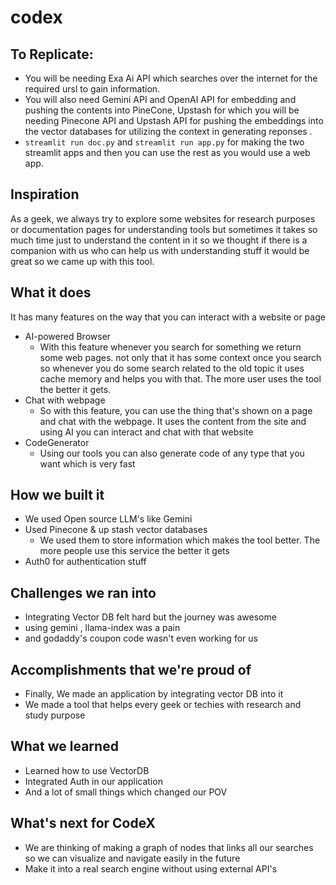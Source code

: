 # codex

## To Replicate:
- You will be needing Exa Ai API which searches over the internet for the required ursl to gain information.
- You will also need Gemini API and OpenAI API for embedding and pushing the contents into PineCone, Upstash for which you will be needing Pinecone API and Upstash API for pushing the embeddings into the vector databases for utilizing the context in generating reponses .
- `streamlit run doc.py` and `streamlit run app.py` for making the two streamlit apps and then you can use the rest as you would use a web app.
## Inspiration
As a geek, we always try to explore some websites for research purposes or documentation pages for understanding tools but sometimes it takes so much time just to understand the content in it so we thought if there is a companion with us who can help us with understanding stuff it would be great so we came up with this tool.

## What it does
It has many features on the way that you can interact with a website or page
- AI-powered Browser
    - With this feature whenever you search for something we return some web pages. not only that it has some context once you search so whenever you do some search related to the old topic it uses cache memory and helps you with that. The more user uses the tool the better it gets.
- Chat with webpage
    - So with this feature, you can use the thing that's shown on a page and chat with the webpage. It uses the content from the site and using AI you can interact and chat with that website
- CodeGenerator
    - Using our tools you can also generate code of any type that you want which is very fast

## How we built it
- We used Open source LLM's like Gemini 
- Used Pinecone & up stash vector databases 
    - We used them to store information which makes the tool better. The more people use this service the better it gets
- Auth0 for authentication stuff


## Challenges we ran into
- Integrating Vector DB felt hard but the journey was awesome
- using gemini , llama-index was a pain
- and godaddy's coupon code wasn't even working for us

## Accomplishments that we're proud of
- Finally, We made an application by integrating vector DB into it
- We made a tool that helps every geek or techies with research and study purpose

## What we learned
- Learned how to use VectorDB
- Integrated Auth in our application
- And a lot of small things which changed our POV

## What's next for CodeX
- We are thinking of making a graph of nodes that links all our searches so we can visualize and navigate easily in the future
- Make it into a real search engine without using external API's
